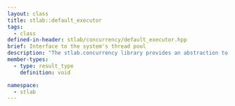 ```yaml
---
layout: class
title: stlab::default_executor
tags:
  - class
defined-in-header: stlab/concurrency/default_executor.hpp
brief: Interface to the system's thread pool
description: "The stlab.concurrency library provides an abstraction to the OS's system thread pool. It provides its own implementation if the OS does not provide one. \nCurrently the abstraction is available on MacOS, Windows, Emscripten and PNaCl. \nTasks can be submitted with different priority by using the `high_executor`, `default_executor` or `low_executor`. Tasks submitted to the executors are executed in the order of high, default and then low. It is not guaranteed that this order is strictly kept, because of performance reasons."
member-types:
  - type: result_type
    definition: void

namespace:
  - stlab
---
```

